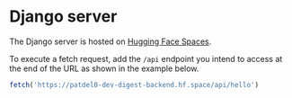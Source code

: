 # Django server

The Django server is hosted on [Hugging Face Spaces](https://huggingface.co/spaces/patdel0/dev-digest-backend/tree/main).

To execute a fetch request, add the `/api` endpoint you intend to access at the end of the URL as shown in the example below.

```js
fetch('https://patdel0-dev-digest-backend.hf.space/api/hello')
```

